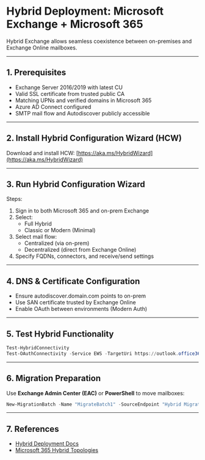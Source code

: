
# Hybrid Deployment: Microsoft Exchange + Microsoft 365

Hybrid Exchange allows seamless coexistence between on-premises and Exchange Online mailboxes.

---

## 1. Prerequisites

- Exchange Server 2016/2019 with latest CU
- Valid SSL certificate from trusted public CA
- Matching UPNs and verified domains in Microsoft 365
- Azure AD Connect configured
- SMTP mail flow and Autodiscover publicly accessible

---

## 2. Install Hybrid Configuration Wizard (HCW)

Download and install HCW:
[https://aka.ms/HybridWizard](https://aka.ms/HybridWizard)

---

## 3. Run Hybrid Configuration Wizard

Steps:

1. Sign in to both Microsoft 365 and on-prem Exchange
2. Select:
   - Full Hybrid
   - Classic or Modern (Minimal)
3. Select mail flow:
   - Centralized (via on-prem)
   - Decentralized (direct from Exchange Online)
4. Specify FQDNs, connectors, and receive/send settings

---

## 4. DNS & Certificate Configuration

- Ensure autodiscover.domain.com points to on-prem
- Use SAN certificate trusted by Exchange Online
- Enable OAuth between environments (Modern Auth)

---

## 5. Test Hybrid Functionality

```powershell
Test-HybridConnectivity
Test-OAuthConnectivity -Service EWS -TargetUri https://outlook.office365.com/EWS/Exchange.asmx -Mailbox user@domain.com
```

---

## 6. Migration Preparation

Use **Exchange Admin Center (EAC)** or **PowerShell** to move mailboxes:

```powershell
New-MigrationBatch -Name "MigrateBatch1" -SourceEndpoint "Hybrid Migration Endpoint" -CSVData ([System.IO.File]::ReadAllBytes("C:\Users\admin\Desktop\migration.csv")) -AutoStart -AutoComplete
```

---

## 7. References

- [Hybrid Deployment Docs](https://learn.microsoft.com/en-us/exchange/exchange-hybrid)
- [Microsoft 365 Hybrid Topologies](https://learn.microsoft.com/en-us/exchange/hybrid-deployment/hybrid-topologies)
